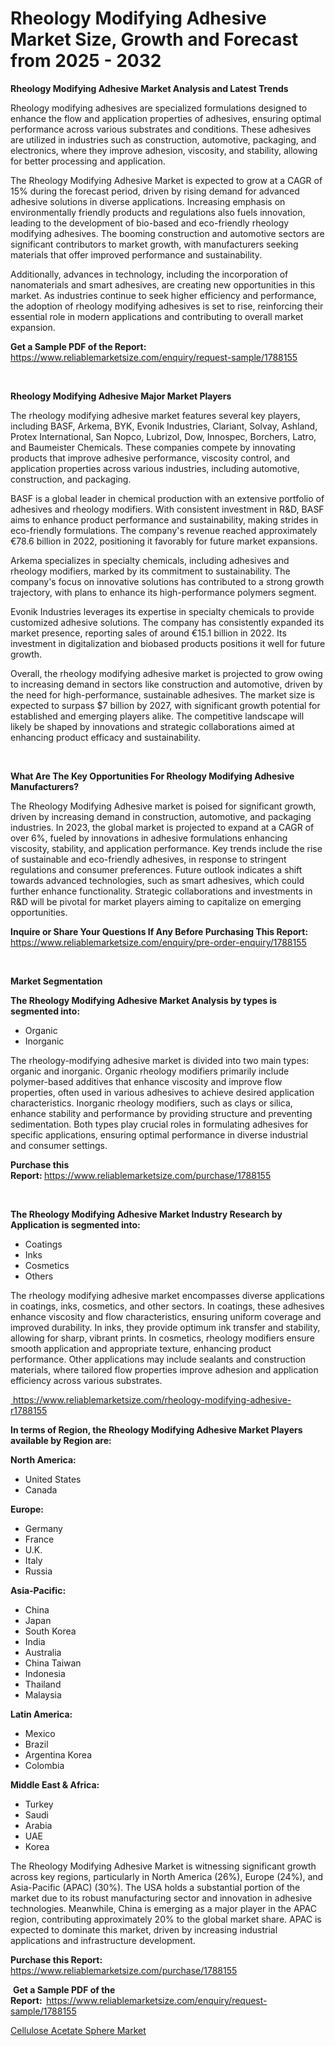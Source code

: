 <p><h1>Rheology Modifying Adhesive Market Size, Growth and Forecast from 2025 - 2032</h1></p><p><strong>Rheology Modifying Adhesive Market Analysis and Latest Trends</strong></p>
<p><p>Rheology modifying adhesives are specialized formulations designed to enhance the flow and application properties of adhesives, ensuring optimal performance across various substrates and conditions. These adhesives are utilized in industries such as construction, automotive, packaging, and electronics, where they improve adhesion, viscosity, and stability, allowing for better processing and application.</p><p>The Rheology Modifying Adhesive Market is expected to grow at a CAGR of 15% during the forecast period, driven by rising demand for advanced adhesive solutions in diverse applications. Increasing emphasis on environmentally friendly products and regulations also fuels innovation, leading to the development of bio-based and eco-friendly rheology modifying adhesives. The booming construction and automotive sectors are significant contributors to market growth, with manufacturers seeking materials that offer improved performance and sustainability. </p><p>Additionally, advances in technology, including the incorporation of nanomaterials and smart adhesives, are creating new opportunities in this market. As industries continue to seek higher efficiency and performance, the adoption of rheology modifying adhesives is set to rise, reinforcing their essential role in modern applications and contributing to overall market expansion.</p></p>
<p><strong>Get a Sample PDF of the Report:&nbsp;</strong> <a href="https://www.reliablemarketsize.com/enquiry/request-sample/1788155?utm_campaign=2272&utm_medium=2&utm_source=Github&utm_content=ia&utm_term=02022025&utm_id=rheology-modifying-adhesive">https://www.reliablemarketsize.com/enquiry/request-sample/1788155</a></p>
<p>&nbsp;</p>
<p><strong>Rheology Modifying Adhesive Major Market Players</strong></p>
<p><p>The rheology modifying adhesive market features several key players, including BASF, Arkema, BYK, Evonik Industries, Clariant, Solvay, Ashland, Protex International, San Nopco, Lubrizol, Dow, Innospec, Borchers, Latro, and Baumeister Chemicals. These companies compete by innovating products that improve adhesive performance, viscosity control, and application properties across various industries, including automotive, construction, and packaging.</p><p>BASF is a global leader in chemical production with an extensive portfolio of adhesives and rheology modifiers. With consistent investment in R&D, BASF aims to enhance product performance and sustainability, making strides in eco-friendly formulations. The company's revenue reached approximately €78.6 billion in 2022, positioning it favorably for future market expansions.</p><p>Arkema specializes in specialty chemicals, including adhesives and rheology modifiers, marked by its commitment to sustainability. The company's focus on innovative solutions has contributed to a strong growth trajectory, with plans to enhance its high-performance polymers segment.</p><p>Evonik Industries leverages its expertise in specialty chemicals to provide customized adhesive solutions. The company has consistently expanded its market presence, reporting sales of around €15.1 billion in 2022. Its investment in digitalization and biobased products positions it well for future growth.</p><p>Overall, the rheology modifying adhesive market is projected to grow owing to increasing demand in sectors like construction and automotive, driven by the need for high-performance, sustainable adhesives. The market size is expected to surpass $7 billion by 2027, with significant growth potential for established and emerging players alike. The competitive landscape will likely be shaped by innovations and strategic collaborations aimed at enhancing product efficacy and sustainability.</p></p>
<p>&nbsp;</p>
<p><strong>What Are The Key Opportunities For Rheology Modifying Adhesive Manufacturers?</strong></p>
<p><p>The Rheology Modifying Adhesive market is poised for significant growth, driven by increasing demand in construction, automotive, and packaging industries. In 2023, the global market is projected to expand at a CAGR of over 6%, fueled by innovations in adhesive formulations enhancing viscosity, stability, and application performance. Key trends include the rise of sustainable and eco-friendly adhesives, in response to stringent regulations and consumer preferences. Future outlook indicates a shift towards advanced technologies, such as smart adhesives, which could further enhance functionality. Strategic collaborations and investments in R&D will be pivotal for market players aiming to capitalize on emerging opportunities.</p></p>
<p><strong>Inquire or Share Your Questions If Any Before Purchasing This Report:</strong> <a href="https://www.reliablemarketsize.com/enquiry/pre-order-enquiry/1788155?utm_campaign=2272&utm_medium=2&utm_source=Github&utm_content=ia&utm_term=02022025&utm_id=rheology-modifying-adhesive">https://www.reliablemarketsize.com/enquiry/pre-order-enquiry/1788155</a></p>
<p>&nbsp;</p>
<p><strong>Market Segmentation</strong></p>
<p><strong>The Rheology Modifying Adhesive Market Analysis by types is segmented into:</strong></p>
<p><ul><li>Organic</li><li>Inorganic</li></ul></p>
<p><p>The rheology-modifying adhesive market is divided into two main types: organic and inorganic. Organic rheology modifiers primarily include polymer-based additives that enhance viscosity and improve flow properties, often used in various adhesives to achieve desired application characteristics. Inorganic rheology modifiers, such as clays or silica, enhance stability and performance by providing structure and preventing sedimentation. Both types play crucial roles in formulating adhesives for specific applications, ensuring optimal performance in diverse industrial and consumer settings.</p></p>
<p><strong>Purchase this Report:&nbsp;</strong><a href="https://www.reliablemarketsize.com/purchase/1788155?utm_campaign=2272&utm_medium=2&utm_source=Github&utm_content=ia&utm_term=02022025&utm_id=rheology-modifying-adhesive">https://www.reliablemarketsize.com/purchase/1788155</a></p>
<p>&nbsp;</p>
<p><strong>The Rheology Modifying Adhesive Market Industry Research by Application is segmented into:</strong></p>
<p><ul><li>Coatings</li><li>Inks</li><li>Cosmetics</li><li>Others</li></ul></p>
<p><p>The rheology modifying adhesive market encompasses diverse applications in coatings, inks, cosmetics, and other sectors. In coatings, these adhesives enhance viscosity and flow characteristics, ensuring uniform coverage and improved durability. In inks, they provide optimum ink transfer and stability, allowing for sharp, vibrant prints. In cosmetics, rheology modifiers ensure smooth application and appropriate texture, enhancing product performance. Other applications may include sealants and construction materials, where tailored flow properties improve adhesion and application efficiency across various substrates.</p></p>
<p><a href="https://www.reliablemarketsize.com/rheology-modifying-adhesive-r1788155?utm_campaign=2272&utm_medium=2&utm_source=Github&utm_content=ia&utm_term=02022025&utm_id=rheology-modifying-adhesive">&nbsp;https://www.reliablemarketsize.com/rheology-modifying-adhesive-r1788155</a></p>
<p><strong>In terms of Region, the Rheology Modifying Adhesive Market Players available by Region are:</strong></p>
<p>
    <p> <strong> North America: </strong>
        <ul>
            <li>United States</li>
            <li>Canada</li>
        </ul>
        </p> 
    <p> <strong> Europe: </strong>
        <ul>
            <li>Germany</li>
            <li>France</li>
            <li>U.K.</li>
            <li>Italy</li>
            <li>Russia</li>
        </ul>
        </p> 
    <p> <strong> Asia-Pacific: </strong>
        <ul>
            <li>China</li>
            <li>Japan</li>
            <li>South Korea</li>
            <li>India</li>
            <li>Australia</li>
            <li>China Taiwan</li>
            <li>Indonesia</li>
            <li>Thailand</li>
            <li>Malaysia</li>
        </ul>
        </p> 
    <p> <strong> Latin America: </strong>
        <ul>
            <li>Mexico</li>
            <li>Brazil</li>
            <li>Argentina Korea</li>
            <li>Colombia</li>
        </ul>
        </p> 
    <p> <strong> Middle East & Africa: </strong>
        <ul>
            <li>Turkey</li>
            <li>Saudi</li>
            <li>Arabia</li>
            <li>UAE</li>
            <li>Korea</li>
        </ul>
    </p>
    </p>
<p><p>The Rheology Modifying Adhesive Market is witnessing significant growth across key regions, particularly in North America (26%), Europe (24%), and Asia-Pacific (APAC) (30%). The USA holds a substantial portion of the market due to its robust manufacturing sector and innovation in adhesive technologies. Meanwhile, China is emerging as a major player in the APAC region, contributing approximately 20% to the global market share. APAC is expected to dominate this market, driven by increasing industrial applications and infrastructure development.</p></p>
<p><strong>Purchase this Report: </strong><a href="https://www.reliablemarketsize.com/purchase/1788155?utm_campaign=2272&utm_medium=2&utm_source=Github&utm_content=ia&utm_term=02022025&utm_id=rheology-modifying-adhesive">https://www.reliablemarketsize.com/purchase/1788155</a></p>
<p>&nbsp;<strong>Get a Sample PDF of the Report:&nbsp;&nbsp;</strong><a href="https://www.reliablemarketsize.com/enquiry/request-sample/1788155?utm_campaign=2272&utm_medium=2&utm_source=Github&utm_content=ia&utm_term=02022025&utm_id=rheology-modifying-adhesive">https://www.reliablemarketsize.com/enquiry/request-sample/1788155</a></p>
<p><strong></strong></p>
<p><p><a href="https://github.com/AlisaRowe24/Market-Research-Report-List-1/blob/main/cellulose-acetate-sphere-market.md?utm_campaign=2272&utm_medium=2&utm_source=Github&utm_content=ia&utm_term=02022025&utm_id=rheology-modifying-adhesive">Cellulose Acetate Sphere Market</a></p></p>
